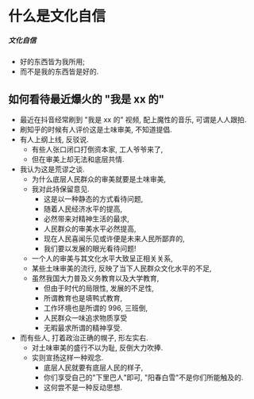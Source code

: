 # 什么是文化自信

##### 文化自信

- 好的东西皆为我所用;
- 而不是我的东西皆是好的.

## 如何看待最近爆火的 "我是 xx 的"

- 最近在抖音经常刷到 "我是 xx 的" 视频, 配上魔性的音乐, 可谓是人人跟拍.
- 刷知乎的时候有人评价这是土味审美, 不知道提倡.
- 有人上纲上线, 反驳说.
  - 有些人张口闭口打倒资本家, 工人爷爷来了,
  - 但在审美上却无法和底层共情.
- 我认为这是荒谬之谈.
  - 为什么底层人民群众的审美就要是土味审美,
  - 我对此持保留意见.
    - 这是以一种静态的方式看待问题,
    - 随着人民经济水平的提高,
    - 必然带来对精神生活的最求,
    - 人民群众的审美水平必然提高,
    - 现在人民喜闻乐见或许便是未来人民所鄙弃的,
    - 我们要以发展的眼光看待问题!
  - 一个人的审美与其文化水平大致呈正相关关系,
  - 某些土味审美的流行, 反映了当下人民群众文化水平的不足,
  - 虽然我国大力普及义务教育以及大学教育,
    - 但由于时代的局限性, 发展的不足性,
    - 所谓教育也是填鸭式教育,
    - 工作环境也是所谓的 996, 三班倒,
    - 人民群众一味追求物质享受
    - 无暇最求所谓的精神享受.
- 而有些人, 打着政治正确的幌子, 形左实右.
  - 对土味审美的盛行不以为耻, 反倒大力吹捧.
  - 实则宣扬这样一种观念.
    - 底层人民就要有底层人民的样子,
    - 你们享受自己的"下里巴人"即可, "阳春白雪"不是你们所能触及的.
    - 这何尝不是一种反动思想.
